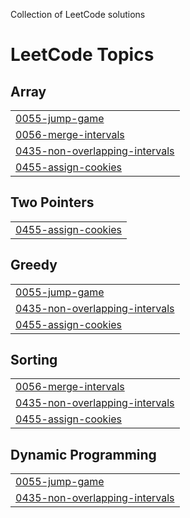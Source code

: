 
Collection of LeetCode solutions

<!---LeetCode Topics Start-->
# LeetCode Topics
## Array
|  |
| ------- |
| [0055-jump-game](https://github.com/Adi-070/Leetcode-GFG_solutions/tree/master/0055-jump-game) |
| [0056-merge-intervals](https://github.com/Adi-070/Leetcode-GFG_solutions/tree/master/0056-merge-intervals) |
| [0435-non-overlapping-intervals](https://github.com/Adi-070/Leetcode-GFG_solutions/tree/master/0435-non-overlapping-intervals) |
| [0455-assign-cookies](https://github.com/Adi-070/Leetcode-GFG_solutions/tree/master/0455-assign-cookies) |
## Two Pointers
|  |
| ------- |
| [0455-assign-cookies](https://github.com/Adi-070/Leetcode-GFG_solutions/tree/master/0455-assign-cookies) |
## Greedy
|  |
| ------- |
| [0055-jump-game](https://github.com/Adi-070/Leetcode-GFG_solutions/tree/master/0055-jump-game) |
| [0435-non-overlapping-intervals](https://github.com/Adi-070/Leetcode-GFG_solutions/tree/master/0435-non-overlapping-intervals) |
| [0455-assign-cookies](https://github.com/Adi-070/Leetcode-GFG_solutions/tree/master/0455-assign-cookies) |
## Sorting
|  |
| ------- |
| [0056-merge-intervals](https://github.com/Adi-070/Leetcode-GFG_solutions/tree/master/0056-merge-intervals) |
| [0435-non-overlapping-intervals](https://github.com/Adi-070/Leetcode-GFG_solutions/tree/master/0435-non-overlapping-intervals) |
| [0455-assign-cookies](https://github.com/Adi-070/Leetcode-GFG_solutions/tree/master/0455-assign-cookies) |
## Dynamic Programming
|  |
| ------- |
| [0055-jump-game](https://github.com/Adi-070/Leetcode-GFG_solutions/tree/master/0055-jump-game) |
| [0435-non-overlapping-intervals](https://github.com/Adi-070/Leetcode-GFG_solutions/tree/master/0435-non-overlapping-intervals) |
<!---LeetCode Topics End-->